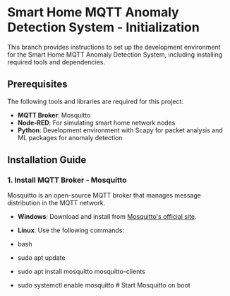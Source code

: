 # Smart Home MQTT Anomaly Detection System - Initialization

This branch provides instructions to set up the development environment for the Smart Home MQTT Anomaly Detection System, including installing required tools and dependencies.

## Prerequisites

The following tools and libraries are required for this project:

- **MQTT Broker**: Mosquitto
- **Node-RED**: For simulating smart home network nodes
- **Python**: Development environment with Scapy for packet analysis and ML packages for anomaly detection

## Installation Guide

### 1. Install MQTT Broker - Mosquitto

Mosquitto is an open-source MQTT broker that manages message distribution in the MQTT network.

- **Windows**: Download and install from [Mosquitto's official site](https://mosquitto.org/download/).
- **Linux**: Use the following commands:

- bash
- sudo apt update
- sudo apt install mosquitto mosquitto-clients
- sudo systemctl enable mosquitto # Start Mosquitto on boot
